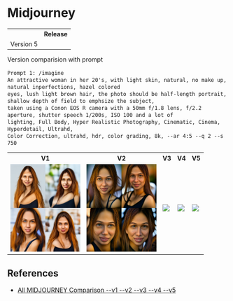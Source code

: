 # Midjourney

<table>
<tr>
<th></th>
<th>Release</th>
</tr>
<tr>
<td>Version 5</td>
</tr>
</table>

Version comparision with prompt

```
Prompt 1: /imagine
An attractive woman in her 20's, with light skin, natural, no make up, natural inperfections, hazel colored 
eyes, lush light brown hair, the photo should be half-length portrait, shallow depth of field to emphsize the subject, 
taken using a Conon EOS R camera with a 50mm f/1.8 lens, f/2.2 aperture, shutter speech 1/200s, ISO 100 and a lot of 
lighting, Full Body, Hyper Realistic Photography, Cinematic, Cinema, Hyperdetail, Ultrahd,
Color Correction, ultrahd, hdr, color grading, 8k, --ar 4:5 --q 2 --s 750
```

<table>
<tr>
<th>V1</th>
<th>V2</th>
<th>V3</th>
<th>V4</th>
<th>V5</th>
</tr>
<tr>
  <td><img src="mid_v1_p1.webp" height="200"/></td>
  <td><img src="mid_v2_p1.png" height="200"/></td>
  <td><img src="mid_v3_p1.webp" height="200"/></td>
  <td><img src="mid_v4_p1.webp" height="200"/></td>
  <td><img src="mid_v5_p1.webp" height="200"/></td>
</tr>
</table>

## References

* [All MIDJOURNEY Comparison --v1 --v2 --v3 --v4 --v5](https://www.youtube.com/watch?v=y_GGw4dglVU&ab_channel=ITrepeat)
